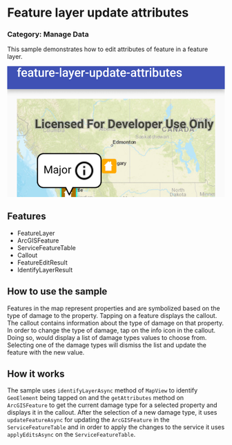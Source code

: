 # Feature layer update attributes
### Category: Manage Data
This sample demonstrates how to edit attributes of feature in a feature layer.      

![Feature Layer Update Attributes App](feature-layer-update-attributes.png)

## Features
* FeatureLayer
* ArcGISFeature
* ServiceFeatureTable
* Callout
* FeatureEditResult
* IdentifyLayerResult

## How to use the sample
Features in the map represent properties and are symbolized based on the type of damage to the property. Tapping on a feature displays the callout. The callout contains information about the type of damage on that property. In order to change the type of damage, tap on the info icon in the callout. Doing so, would display a list of damage types values to choose from. Selecting one of the damage types will dismiss the list and update the feature with the new value.

## How it works
The sample uses `identifyLayerAsync` method of `MapView` to identify `GeoElement` being tapped on and the `getAttributes` method on `ArcGISFeature` to get the current damage type for a selected property and displays it in the callout. After the selection of a new damage type, it uses `updateFeatureAsync` for updating the `ArcGISFeature` in the `ServiceFeatureTable` and in order to apply the changes to the service it uses `applyEditsAsync` on the `ServiceFeatureTable`.
